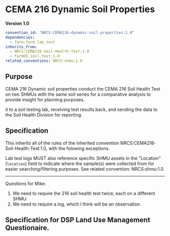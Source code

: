 # CEMA 216 Dynamic Soil Properties

**Version 1.0**

```yml
convention_id: "NRCS:CEMA216-dynamic-soil-properties:1.0"
dependencies:
  - farm:farm_lab_test
inherits_from:
  - NRCS:CEMA216-Soil-Health-Test:1.0
  - farmOS:soil-test:1.0
related_conventions: NRCS:shmu:1.0
```

## Purpose

CEMA 216 Dynamic soil properties conduct the CEMA 216 Soil Health Test on two SHMUs with the same soil series for a comparative analysis to provide insight for planning purposes.

it to a soil testing lab, receiving test results back, and sending the data to the Soil Health Division for reporting. 

## Specification

This inherits all of the rules of the inherited convention NRCS:CEMA216-Soil-Health-Test:1.0, with the folowing exceptions.

Lab test logs MUST also reference specific SHMU assets in the "Location" (`location`) field to indicate where
the sample(s) were collected from for easier searching/filtering purposes. See related convention: NRCS:shmu:1.0



---

Questions for Mike:

1. We need to require the 216 soil health test twice, each on a different SHMU.
2. We need to require a log, which I think will be an observation.

## Specification for DSP Land Use Management Questionaire.